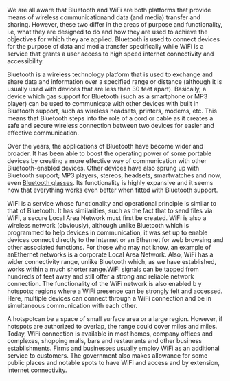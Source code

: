 We are all aware that Bluetooth and WiFi are both platforms that provide means of wireless communicationand data (and media) transfer and sharing. However, these two differ in the areas of purpose and functionality, i.e, what they are designed to do and how they are used to achieve the objectives for which they are applied. Bluetooth is used to connect devices for the purpose of data and media transfer specifically while WiFi is a service that grants a user access to high speed internet connectivity and accessibility.

Bluetooth is a wireless technology platform that is used to exchange and share data and information over a specified range or distance (although it is usually used with devices that are less than 30 feet apart). Basically, a device which gas support for Bluetooth (such as a smartphone or MP3 player) can be used to communicate with other devices with built in Bluetooth support, such as wireless headsets, printers, modems, etc. This means that Bluetooth steps into the role of a cord or cable as it creates a safe and secure wireless connection between two devices for easier and effective communication.

Over the years, the applications of Bluetooth have become wider and broader. It has been able to boost the operating power of some portable devices by creating a more effective way of communication with other Bluetooth-enabled devices. Other devices have also sprung up with Bluetooth support; MP3 players, stereos, headsets, smartwatches and now, even [Bluetooth glasses](https://www.kickstarter.com/projects/camemoryusa/digioptix-bone-conduction-camera-glasses?ref=project_tweet/). Its functionality is highly expansive and it seems now that everything works even better when fitted with Bluetooth support.

WiFi is a service whose functionality and operational principle is similar to that of Bluetooth. It has similarities, such as the fact that to send files via WiFi, a secure Local Area Network must first be created. WiFi is also a wireless network (obviously), although unlike Bluetooth which is programmed to help devices in communication, it was set up to enable devices connect directly to the Internet or an Ethernet for web browsing and other associated functions. For those who may not know, an example of anEthernet networks is a corporate Local Area Network. Also, WiFi has a wider connectivity range, unlike Bluetooth which, as we have established, works within a much shorter range.WiFi signals can be tapped from hundreds of feet away and still offer a strong and reliable network connection. The functionality of the WiFi network is also enabled b y hotspots; regions where a WiFi presence can be strongly felt and accessed. Here, multiple devices can connect through a WiFi connection and be in simultaneous communication with each other.

A hotspotcan be a space of small surface area or a large region. However, if hotspots are authorized to overlap, the range could cover miles and miles. Today, WiFi connection is available in most homes, company offices and complexes, shopping malls, bars and restaurants and other business establishments. Firms and businesses usually employ WiFi as an additional service to customers. The government also makes allowance for some public places and notable spots to have WiFi and access and by extension, internet connectivity.
